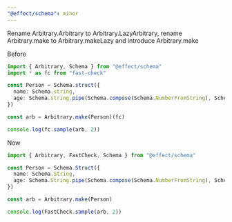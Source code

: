 ```yaml
---
"@effect/schema": minor
---
```


Rename Arbitrary.Arbitrary to Arbitrary.LazyArbitrary, rename Arbitrary.make to Arbitrary.makeLazy and introduce Arbitrary.make

Before

```ts
import { Arbitrary, Schema } from "@effect/schema"
import * as fc from "fast-check"

const Person = Schema.struct({
  name: Schema.string,
  age: Schema.string.pipe(Schema.compose(Schema.NumberFromString), Schema.int())
})

const arb = Arbitrary.make(Person)(fc)

console.log(fc.sample(arb, 2))
```

Now

```ts
import { Arbitrary, FastCheck, Schema } from "@effect/schema"

const Person = Schema.Struct({
  name: Schema.String,
  age: Schema.String.pipe(Schema.compose(Schema.NumberFromString), Schema.int())
})

const arb = Arbitrary.make(Person)

console.log(FastCheck.sample(arb, 2))
```
